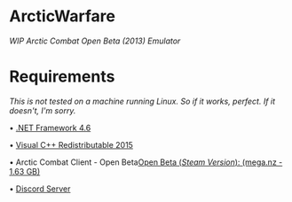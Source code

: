 # ArcticWarfare
_WIP Arctic Combat Open Beta (2013) Emulator_




# Requirements


*This is not tested on a machine running Linux. So if it works, perfect. If it doesn't, I'm sorry.*

• <a href="https://www.microsoft.com/en-US/download/details.aspx?id=48137">.NET Framework 4.6</a>

• <a href="https://www.microsoft.com/en-us/download/details.aspx?id=48145">Visual C++ Redistributable 2015</a>

• Arctic Combat Client - Open Beta<a href="https://mega.nz/#!ofZlRZJC!DZt4xMLJQPqcS_rr7cVBcCHye-zyKW8nE2seR9gQI5A">Open Beta (*Steam Version*): (mega.nz - 1.63 GB)</a>




• <a href="https://discord.gg/7CKEY9M">Discord Server</a>
